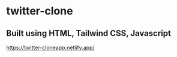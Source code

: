 # twitter-clone

## Built using HTML, Tailwind CSS, Javascript

https://twitter-cloneapp.netlify.app/
